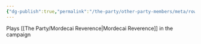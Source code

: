 ```yaml
---
{"dg-publish":true,"permalink":"/the-party/other-party-members/meta/rowan-hales/","tags":["Player"],"noteIcon":"","created":"2024-12-02T22:24:22.974+00:00","updated":"2024-12-23T14:13:34.695+00:00"}
---
```


Plays [[The Party/Mordecai Reverence\|Mordecai Reverence]] in the campaign 